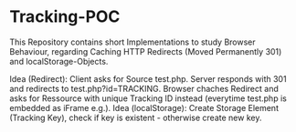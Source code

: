 # Tracking-POC
This Repository contains short Implementations to study Browser Behaviour, regarding Caching HTTP Redirects (Moved Permanently 301) and localStorage-Objects.

Idea (Redirect):   Client asks for Source test.php. Server responds with 301 and redirects to test.php?id=TRACKING. 
        Browser chaches Redirect and asks for Ressource with unique Tracking ID instead (everytime test.php is embedded as iFrame e.g.).
Idea (localStorage):    Create Storage Element (Tracking Key), check if key is existent - otherwise create new key.
